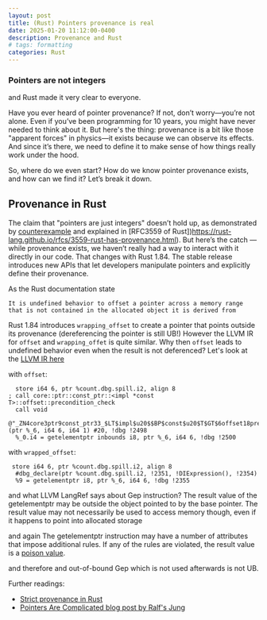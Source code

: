 ```yaml
---
layout: post
title: (Rust) Pointers provenance is real
date: 2025-01-20 11:12:00-0400
description: Provenance and Rust
# tags: formatting
categories: Rust
---
```

### Pointers are not integers

and Rust made it very clear to everyone.

Have you ever heard of pointer provenance? If not, don’t worry—you’re not alone. Even if you’ve been programming for 10 years, you might have never needed to think about it. But here's the thing: provenance is a bit like those "apparent forces" in physics—it exists because we can observe its effects. And since it’s there, we need to define it to make sense of how things really work under the hood.

So, where do we even start? How do we know pointer provenance exists, and how can we find it? Let’s break it down.
## Provenance in Rust

The claim that "pointers are just integers" doesn’t hold up, as demonstrated by [counterexample](https://godbolt.org/z/ce4bjqjbM) and explained in [RFC3559 of Rust])https://rust-lang.github.io/rfcs/3559-rust-has-provenance.html).
But here’s the catch — while provenance exists, we haven’t really had a way to interact with it directly in our code. That changes with Rust 1.84. The stable release introduces new APIs that let developers manipulate pointers and explicitly define their provenance.

As the Rust documentation state

    It is undefined behavior to offset a pointer across a memory range that is not contained in the allocated object it is derived from

Rust 1.84 introduces `wrapping_offset` to create a pointer that points outside its provenance (dereferencing the pointer is still UB!)
However the LLVM IR for `offset` and `wrapping_offet` is quite similar. Why then `offset` leads to undefined behavior even when the result is not deferenced? Let's look at the [LLVM IR here](https://godbolt.org/z/3Mz7serhx)

with `offset`:
```
  store i64 6, ptr %count.dbg.spill.i2, align 8
; call core::ptr::const_ptr::<impl *const T>::offset::precondition_check
  call void 
  @"_ZN4core3ptr9const_ptr33_$LT$impl$u20$$BP$const$u20$T$GT$6offset18precondition_check17h058d8998d9a55876E"(ptr %_6, i64 6, i64 1) #20, !dbg !2498
  %_0.i4 = getelementptr inbounds i8, ptr %_6, i64 6, !dbg !2500
  ```

with `wrapped_offset`:
```
 store i64 6, ptr %count.dbg.spill.i2, align 8
  #dbg_declare(ptr %count.dbg.spill.i2, !2351, !DIExpression(), !2354)
  %9 = getelementptr i8, ptr %_6, i64 6, !dbg !2355
```

and what LLVM LangRef says about Gep instruction?
    The result value of the getelementptr may be outside the object pointed to by the base pointer. The result value may not necessarily be used to access memory though, even if it happens to point into allocated storage

and again
    The getelementptr instruction may have a number of attributes that impose additional rules. If any of the rules are violated, the result value is a [poison value](https://llvm.org/docs/LangRef.html#poisonvalues). 

and therefore and out-of-bound Gep which is not used afterwards is not UB.

Further readings:
- [Strict provenance in Rust](https://doc.rust-lang.org/nightly/std/ptr/index.html#strict-provenance)
- [Pointers Are Complicated blog post by Ralf's Jung](https://www.ralfj.de/blog/2018/07/24/pointers-and-bytes.html)